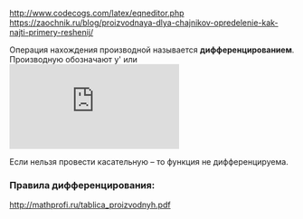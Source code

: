 http://www.codecogs.com/latex/eqneditor.php  
https://zaochnik.ru/blog/proizvodnaya-dlya-chajnikov-opredelenie-kak-najti-primery-reshenij/  

Операция нахождения производной называется **дифференцированием**.
Производную обозначают y' или ![formula](http://latex.codecogs.com/gif.latex?%5Cfrac%7Bdy%7D%7Bdx%7D)  

Если нельзя провести касательную – то функция не дифференцируема.  

### Правила дифференцирования:
http://mathprofi.ru/tablica_proizvodnyh.pdf  

